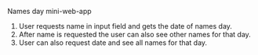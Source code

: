 Names day mini-web-app

1. User requests name in input field and gets the date of names day.
2. After name is requested the user can also see other names for that day.
3. User can also request date and see all names for that day.